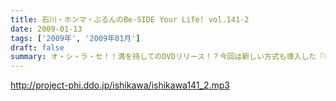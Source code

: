 ```yaml
---
title: 石川・ホンマ・ぶるんのBe-SIDE Your Life! vol.141-2
date: 2009-01-13
tags: ['2009年', '2009年01月']
draft: false
summary: オ・シ・ラ・セ！！満を持してのDVDリリース！？今回は新しい方式も導入した『ビーサイＳＨＯＰ』！！出来は、かなり良い感じです。NAMAE
---
```


http://project-phi.ddo.jp/ishikawa/ishikawa141_2.mp3
